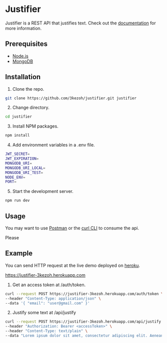 # Justifier

Justifier is a REST API that justifies text. Check out the
[documentation](https://justifier-3kezoh.herokuapp.com/docs) for more information.

## Prerequisites

- [Node.js](https://nodejs.org/en/download/)
- [MongoDB](https://docs.mongodb.com/manual/installation/)

## Installation

1. Clone the repo.

```sh
git clone https://github.com/3kezoh/justifier.git justifier
```

2. Change directory.

```sh
cd justifier
```

3. Install NPM packages.

```sh
npm install
```

4. Add environment variables in a .env file.

```sh
JWT_SECRET=
JWT_EXPIRATION=
MONGODB_URI=
MONGODB_URI_LOCAL=
MONGODB_URI_TEST=
NODE_ENV=
PORT=
```

5. Start the development server.

```sh
npm run dev
```

## Usage

You may want to use [Postman](https://www.postman.com) or the [curl CLI](https://curl.se) to consume the api.

Please

## Example

You can send HTTP request at the live demo deployed on [heroku](https://www.heroku.com).

<https://justifier-3kezoh.herokuapp.com>

1. Get an access token at /auth/token.

```sh
curl --request POST https://justifier-3kezoh.herokuapp.com/auth/token \
--header "Content-Type: application/json" \
--data '{ "email": "user@gmail.com" }'
```

2. Justify some text at /api/justify

```sh
curl --request POST https://justifier-3kezoh.herokuapp.com/api/justify \
--header "Authorization: Bearer <accessToken>" \
--header "Content-Type: text/plain" \
--data "Lorem ipsum dolor sit amet, consectetur adipiscing elit. Aenean in libero sed sem pulvinar aliquam vitae et quam. Sed in lorem sed neque viverra rutrum. Aenean vitae ultrices diam. Nullam suscipit tincidunt urna. Vestibulum eget fermentum mauris. Duis vel velit volutpat, sodales purus tempor, sodales mi."
```
